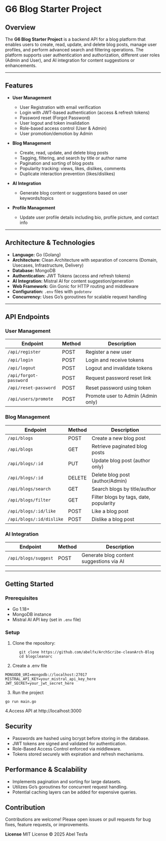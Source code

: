 # G6 Blog Starter Project

## Overview

The **G6 Blog Starter Project** is a backend API for a blog platform that enables users to create, read, update, and delete blog posts, manage user profiles, and perform advanced search and filtering operations. The platform supports user authentication and authorization, different user roles (Admin and User), and AI integration for content suggestions or enhancements.

---

## Features

- **User Management**
  - User Registration with email verification
  - Login with JWT-based authentication (access & refresh tokens)
  - Password reset (Forgot Password)
  - User logout and token invalidation
  - Role-based access control (User & Admin)
  - User promotion/demotion by Admin

- **Blog Management**
  - Create, read, update, and delete blog posts
  - Tagging, filtering, and search by title or author name
  - Pagination and sorting of blog posts
  - Popularity tracking: views, likes, dislikes, comments
  - Duplicate interaction prevention (likes/dislikes)
  
- **AI Integration**
  - Generate blog content or suggestions based on user keywords/topics
  
- **Profile Management**
  - Update user profile details including bio, profile picture, and contact info
  
---

## Architecture & Technologies

- **Language:** Go (Golang)
- **Architecture:** Clean Architecture with separation of concerns (Domain, Usecases, Infrastructure, Delivery)
- **Database:** MongoDB
- **Authentication:** JWT Tokens (access and refresh tokens)
- **AI Integration:** Mistral AI for content suggestion/generation
- **Web Framework:** Gin Gonic for HTTP routing and middleware
- **Configuration:** `.env` files with `godotenv`
- **Concurrency:** Uses Go’s goroutines for scalable request handling

---

## API Endpoints

### User Management

| Endpoint             | Method | Description                             |
|----------------------|--------|-------------------------------------|
| `/api/register`      | POST   | Register a new user                   |
| `/api/login`         | POST   | Login and receive tokens              |
| `/api/logout`        | POST   | Logout and invalidate tokens          |
| `/api/forgot-password`| POST  | Request password reset link           |
| `/api/reset-password` | POST  | Reset password using token            |
| `/api/users/promote` | POST   | Promote user to Admin (Admin only)    |

### Blog Management

| Endpoint               | Method | Description                           |
|------------------------|--------|-------------------------------------|
| `/api/blogs`           | POST   | Create a new blog post                |
| `/api/blogs`           | GET    | Retrieve paginated blog posts         |
| `/api/blogs/:id`       | PUT    | Update blog post (author only)        |
| `/api/blogs/:id`       | DELETE | Delete blog post (author/Admin)       |
| `/api/blogs/search`    | GET    | Search blogs by title/author           |
| `/api/blogs/filter`    | GET    | Filter blogs by tags, date, popularity |
| `/api/blogs/:id/like`  | POST   | Like a blog post                       |
| `/api/blogs/:id/dislike`| POST  | Dislike a blog post                    |

### AI Integration

| Endpoint           | Method | Description                               |
|--------------------|--------|-----------------------------------------|
| `/api/blogs/suggest`| POST   | Generate blog content suggestions via AI|

---

## Getting Started

### Prerequisites

- Go 1.18+
- MongoDB instance
- Mistral AI API key (set in `.env` file)

### Setup

1. Clone the repository:
   ```
      git clone https://github.com/abelfx/ArchScribe-cleanArch-Blog
      cd blogcleanarc
   ```
2. Create a .env file
```
MONGODB_URI=mongodb://localhost:27017
MISTRAL_API_KEY=your_mistral_api_key_here
JWT_SECRET=your_jwt_secret_here
```
3. Run the project
```
go run main.go
```
4.Access API at http://localhost:3000

## Security
- Passwords are hashed using bcrypt before storing in the database.
- JWT tokens are signed and validated for authentication.
- Role-Based Access Control enforced via middleware.
- Tokens stored securely with expiration and refresh mechanisms.

## Performance & Scalability
- Implements pagination and sorting for large datasets.
- Utilizes Go’s goroutines for concurrent request handling.
- Potential caching layers can be added for expensive queries.

## Contribution
Contributions are welcome! Please open issues or pull requests for bug fixes, feature requests, or improvements.

**License**
MIT License © 2025 Abel Tesfa


